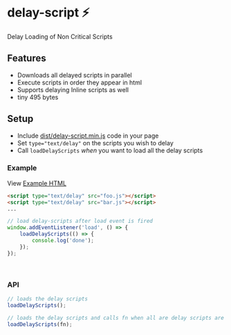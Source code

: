 # delay-script ⚡

Delay Loading of Non Critical Scripts

## Features

- Downloads all delayed scripts in parallel
- Execute scripts in order they appear in html
- Supports delaying Inline scripts as well
- tiny 495 bytes

## Setup

- Include [dist/delay-script.min.js](dist/delay-script.min.js) code in your page
- Set `type="text/delay"` on the scripts you wish to delay
- Call `loadDelayScripts` _when_ you want to load all the delay scripts

### Example

View [Example HTML](https://github.com/MananTank/delay-script/tree/main/example)

```html
<script type="text/delay" src="foo.js"></script>
<script type="text/delay" src="bar.js"></script>
...
```

```javascript
// load delay-scripts after load event is fired
window.addEventListener('load', () => {
	loadDelayScripts(() => {
		console.log('done');
	});
});
```

<br/>

### API

```javascript
// loads the delay scripts
loadDelayScripts();

// loads the delay scripts and calls fn when all are delay scripts are loaded and executed
loadDelayScripts(fn);
```

